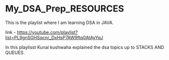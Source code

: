 # My_DSA_Prep_RESOURCES

This is the playlist where I am learning DSA in JAVA.

link - https://youtube.com/playlist?list=PL9gnSGHSqcnr_DxHsP7AW9ftq0AtAyYqJ

In this playlisst Kunal kushwaha explained the dsa topics up to STACKS AND QUEUES.
